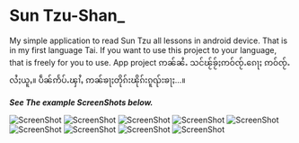 Sun Tzu-Shan_
==========

My simple application to read Sun Tzu all lessons in android device. That is in my first language Tai. If you want to use this project to your language, that is freely for you to use. App project ဢၼ်ၼႆႉ သင်ၽႂ်ၶႂ်ႈဢဝ်ၸႂ်ႉၵေႃႈ ဢဝ်ၸႂ်ႉလႆႈယူႇ။ ပဵၼ်ဢႅပ်ႉၾၢႆႇ ဢၼ်ၶႃႈတိုၵ်းၽိုၵ်းၵူၺ်းၶႃႈ…။


***See The example ScreenShots below.***

![ScreenShot](https://raw.github.com/saitawngpha/master/SunTzu-Shan_/ScreenShots/1.png)
![ScreenShot](https://raw.github.com/saitawngpha/master/SunTzu-Shan_/ScreenShots/2.png)
![ScreenShot](https://raw.github.com/saitawngpha/master/SunTzu-Shan_/ScreenShots/3.png)
![ScreenShot](https://raw.github.com/saitawngpha/master/SunTzu-Shan_/ScreenShots/4.png)
![ScreenShot](https://raw.github.com/saitawngpha/master/SunTzu-Shan_/ScreenShots/5.png)
![ScreenShot](https://raw.github.com/saitawngpha/master/SunTzu-Shan_/ScreenShots/1_1.png)
![ScreenShot](https://raw.github.com/saitawngpha/master/SunTzu-Shan_/ScreenShots/1_2.png)
![ScreenShot](https://raw.github.com/saitawngpha/master/SunTzu-Shan_/ScreenShots/1_3.png)
![ScreenShot](https://raw.github.com/saitawngpha/master/SunTzu-Shan_/ScreenShots/1_4.png)

